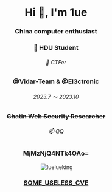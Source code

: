 <h1 align="center">Hi 👋, I'm 1ue</h1>
<h3 align="center">China computer enthusiast </h3>

<h3 align="center">🔭 HDU Student</h3>
<h6 align="center">🌱 CTFer</h6>
<h3 align="center">@Vidar-Team & @El3ctronic</h3>
<h6 align="center">2023.7 ～ 2023.10</h6>
<h3 align="center"><s>Chatin Web Security Researcher</s></h3>

<h6 align="center">📫 QQ</h6>
<h3 align="center">MjMzNjQ4NTk4OAo=</h3>

  

<p align="left">

<p align="center">&nbsp;<img align="center" src="https://github-readme-stats.vercel.app/api?username=luelueking&show_icons=true&locale=en" alt="luelueking" /></p>


<h3 align="center"><a href= "https://github.com/luelueking/luelueking/blob/main/SECURITY.md">SOME_USELESS_CVE</a></h3>
